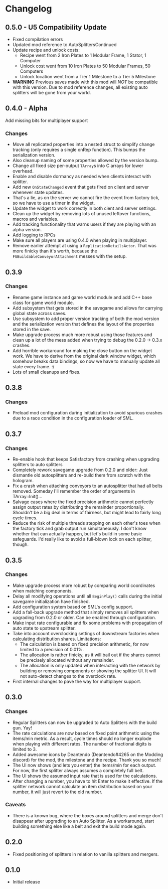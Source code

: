 # Changelog

## 0.5.0 - U5 Compatibility Update

- Fixed compilation errors
- Updated mod reference to AutoSplittersContinued
- Update recipe and unlock costs:
  - Recipe went from 2 Iron Plates to 1 Modular Frame, 1 Stator, 1 Computer
  - Unlock cost went from 10 Iron Plates to 50 Modular Frames, 50 Computers
  - Unlock location went from a Tier 1 Milestone to a Tier 5 Milestone
- **WARNING** Previous saves made with this mod will *NOT* be compatible with this version. Due to mod reference changes, all existing auto splitters will be gone from your world.

## 0.4.0 - Alpha

Add missing bits for multiplayer support

### Changes
- Move all replicated properties into a nested struct to simplify change tracking (only requires a single onRep function). This bumps the serialization version.
- Also cleanup naming of some properties allowed by the version bump.
- Change all fixed size per-output `TArray`s into C arrays for lower overhead.
- Enable and disable dormancy as needed when clients interact with splitter.
- Add new `OnStateChanged` event that gets fired on client and server whenever state updates.
- That's a lie, as on the server we cannot fire the event from factory tick, so we have to use
  a timer in the widget.
- Update the widget to work correctly in both cient and server settings.
- Clean up the widget by removing lots of unused leftover functions, macros and variables.
- Add tracking functionality that warns users if they are playing with an alpha version.
- Add logging to RPCs
- Make sure all players are using 0.4.0 when playing in multiplayer.
- Remove earlier attempt at using a `ReplicationDetailsActor`. That was more finicky than it's worth, because the `FGBuildableConveyorAttachment` messes with the setup.

## 0.3.9

### Changes
- Rename game instance and game world module and add C++ base class for game world module.
- Add subsystem that gets stored in the savegame and allows for carrying global state across saves.
- Use subsystem to add proper version tracking of both the mod version and the serialization version
  that defines the layout of the properties stored in the save.
- Make upgrade process much more robust using those features and clean up a lot of the mess added when
  trying to debug the 0.2.0 -> 0.3.x crashes.
- Add horrible workaround for making the close button on the widget work. We have to derive from the
  original dark window widget, which somehow breaks data bindings, so now we have to manually update all state every frame. :\
- Lots of small cleanups and fixes.

## 0.3.8

### Changes

- Preload mod configuration during initialization to avoid spurious crashes due to a race condition in the configuration loader of SML.

## 0.3.7

### Changes

- Re-enable hook that keeps Satisfactory from crashing when upgrading splitters to auto splitters
- Completely rework savegame upgrade from 0.2.0 and older: Just dismantle old autosplitters and re-build them from scratch with
  the hologram.
- Fix a crash when attaching conveyors to an autosplitter that had all belts removed. Someday I'll remember the order of arguments
  in TArray::Init()...
- Salvage cases where the fixed precision arithmetic cannot perfectly assign output rates by distributing the remainder
  proportionally. Shouldn't be a big deal in terms of fairness, but might lead to fairly long cycle times.
- Reduce the risk of multiple threads stepping on each other's toes when the factory tick and grab output run simultaneously. I don't
  know whether that can actually happen, but let's build in some basic safeguards. I'd really like to avoid a full-blown lock on each
  splitter, though.
## 0.3.5

### Changes

- Make upgrade process more robust by comparing world coordinates when matching components.
- Delay all modifying operations until all `BeginPlay()` calls during the initial savegame initialization have
  finished.
- Add configuration system based on SML's config support.
- Add a fall-back upgrade method that simply removes all splitters when upgrading from 0.2.0 or older. Can be
  enabled through configuration.
- Make input rate configurable and fix some problems with propagation of auto state to upstream splitter.
- Take into account overclocking settings of downstream factories when calculating distribution shares. Limitations:
  - The calculation is based on fixed precision arithmetic, for now limited to a precision of 0.01%.
  - The allocation is rather finicky, as it will bail out if the shares cannot be precisely allocated without any remainder. 
  - The allocation is only updated when interacting with the network by building or removing components or showing the splitter
    UI. It will not auto-detect changes to the overclock rate.
- First internal changes to pave the way for multiplayer support.
## 0.3.0

### Changes
- Regular Splitters can now be upgraded to Auto Splitters with the build gun. Yay!
- The rate calculations are now based on fixed point arithmetic using the items/min metric.
  As a result, cycle times should no longer explode when playing with different rates. The number of fractional digits is limited to 3.
- Added awesome icons by Deantendo (Deantendo#4265 on the Modding discord) for the mod, the milestone
  and the recipe. Thank you so much!
- The UI now shows (and lets you enter) the items/min for each output. For now, the first splitter
  always assumes a completely full belt.
- The UI shows the assumed input rate that is used for the calculations.
- After changing a number, you have to hit Enter to make it effective. If the splitter network cannot
  calculate an item distribution based on your number, it will just revert to the old number.

### Caveats
- There is a known bug, where the boxes around splitters and merge don't disappear after upgrading to
  an Auto Splitter. As a workaround, start building something else like a belt and exit the build mode again.

## 0.2.0

- Fixed positioning of splitters in relation to vanilla splitters and mergers.

## 0.1.0

- Initial release
